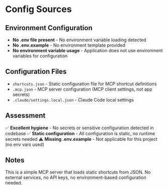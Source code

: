 # Config Sources

## Environment Configuration
- **No .env file present** - No environment variable loading detected
- **No .env.example** - No environment template provided
- **No environment variable usage** - Application does not use environment variables for configuration

## Configuration Files
- `shortcuts.json` - Static configuration file for MCP shortcut definitions
- `.mcp.json` - MCP server configuration (MCP client settings, not app secrets)
- `.claude/settings.local.json` - Claude Code local settings

## Assessment
✅ **Excellent hygiene** - No secrets or sensitive configuration detected in codebase
✅ **Static configuration** - All configuration is static, no runtime secrets needed
⚠️ **Missing .env.example** - Not applicable for this project (no env vars used)

## Notes
This is a simple MCP server that loads static shortcuts from JSON. No external services, no API keys, no environment-based configuration needed.
